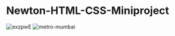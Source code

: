 # Newton-HTML-CSS-Miniproject
![exzpwE](https://user-images.githubusercontent.com/86918405/190588111-1941a977-87bf-4310-9b22-8b581772a721.jpg)
![metro-mumbai](https://user-images.githubusercontent.com/86918405/190588736-a518489d-5c96-4281-bf1c-63386bc8d2c7.jpg)
